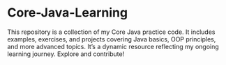 # Core-Java-Learning
This repository is a collection of my Core Java practice code. It includes examples, exercises, and projects covering Java basics, OOP principles, and more advanced topics. It’s a dynamic resource reflecting my ongoing learning journey. Explore and contribute!

